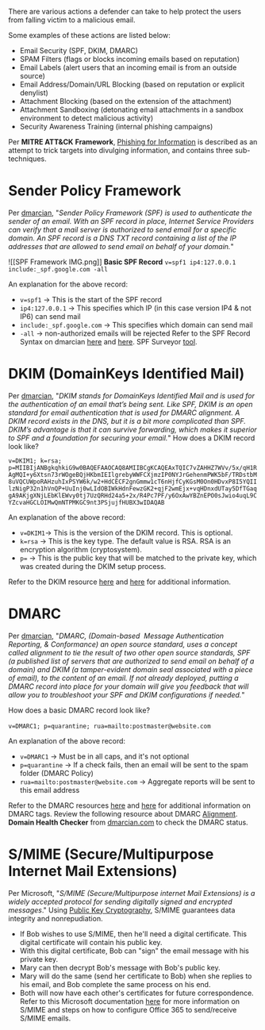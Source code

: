 There are various actions a defender can take to help protect the users from falling victim to a malicious email. 

Some examples of these actions are listed below:

- Email Security (SPF, DKIM, DMARC)
- SPAM Filters (flags or blocks incoming emails based on reputation)
- Email Labels (alert users that an incoming email is from an outside source)
- Email Address/Domain/URL Blocking (based on reputation or explicit denylist)
- Attachment Blocking (based on the extension of the attachment)
- Attachment Sandboxing (detonating email attachments in a sandbox environment to detect malicious activity)
- Security Awareness Training (internal phishing campaigns)

Per **MITRE ATT&CK** **Framework**, [Phishing for Information](https://attack.mitre.org/techniques/T1598#mitigations) is described as an attempt to trick targets into divulging information, and contains three sub-techniques.

# **Sender Policy Framework**
Per [dmarcian](https://dmarcian.com/what-is-spf/), "_Sender Policy Framework (SPF) is used to authenticate the sender of an email. With an SPF record in place, Internet Service Providers can verify that a mail server is authorized to send email for a specific domain. An SPF record is a DNS TXT record containing a list of the IP addresses that are allowed to send email on behalf of your domain._"

![[SPF Framework IMG.png]]
**Basic SPF Record**
`v=spf1 ip4:127.0.0.1 include:_spf.google.com -all`

An explanation for the above record:

- `v=spf1` -> This is the start of the SPF record
- `ip4:127.0.0.1` -> This specifies which IP (in this case version IP4 & not IP6) can send mail
- `include:_spf.google.com` -> This specifies which domain can send mail
- `-all` -> non-authorized emails will be rejected
Refer to the SPF Record Syntax on dmarcian [here](https://dmarcian.com/spf-syntax-table/) and [here](https://dmarcian.com/what-is-the-difference-between-spf-all-and-all/).
SPF Surveyor [tool](https://dmarcian.com/spf-survey/).

# **DKIM (DomainKeys Identified Mail)**
Per [dmarcian](https://dmarcian.com/what-is-dkim/), "_DKIM stands for DomainKeys Identified Mail and is used for the authentication of an email that’s being sent. Like SPF, DKIM is an open standard for email authentication that is used for DMARC alignment. A DKIM record exists in the DNS, but it is a bit more complicated than SPF. DKIM’s advantage is that it can survive forwarding, which makes it superior to SPF and a foundation for securing your email._"
How does a DKIM record look like?

`v=DKIM1; k=rsa; p=MIIBIjANBgkqhkiG9w0BAQEFAAOCAQ8AMIIBCgKCAQEAxTQIC7vZAHHZ7WVv/5x/qH1RAgMQI+y6Xtsn73rWOgeBQjHKbmIEIlgrebyWWFCXjmzIP0NYJrGehenmPWK5bF/TRDstbM8uVQCUWpoRAHzuhIxPSYW6k/w2+HdCECF2gnGmmw1cT6nHjfCyKGsM0On0HDvxP8I5YQIIlzNigP32n1hVnQP+UuInj0wLIdOBIWkHdnFewzGK2+qjF2wmEjx+vqHDnxdUTay5DfTGaqgA9AKjgXNjLEbKlEWvy0tj7UzQRHd24a5+2x/R4Pc7PF/y6OxAwYBZnEPO0sJwio4uqL9CYZcvaHGCLOIMwQmNTPMKGC9nt3PSjujfHUBX3wIDAQAB`

An explanation of the above record:

- `v=DKIM1`-> This is the version of the DKIM record. This is optional. 
- `k=rsa` -> This is the key type. The default value is RSA. RSA is an encryption algorithm (cryptosystem).
- `p=` -> This is the public key that will be matched to the private key, which was created during the DKIM setup process. 

Refer to the DKIM resource [here](https://dmarcian.com/dkim-selectors/) and [here](https://help.returnpath.com/hc/en-us/articles/222481088-DKIM-DNS-record-overview) for additional information.

# **DMARC** 
Per [dmarcian](https://dmarcian.com/start-dmarc/), "_DMARC, (Domain-based  Message Authentication Reporting, & Conformance) an open source standard, uses a concept called alignment to tie the result of two other open source standards, SPF (a published list of servers that are authorized to send email on behalf of a domain) and DKIM (a tamper-evident domain seal associated with a piece of email), to the content of an email. If not already deployed, putting a DMARC record into place for your domain will give you feedback that will allow you to troubleshoot your SPF and DKIM configurations if needed._"

How does a basic DMARC record look like?

`v=DMARC1; p=quarantine; rua=mailto:postmaster@website.com` 

An explanation of the above record:  

- `v=DMARC1` -> Must be in all caps, and it's not optional
- `p=quarantine` -> If a check fails, then an email will be sent to the spam folder (DMARC Policy)
- `rua=mailto:postmaster@website.com` -> Aggregate reports will be sent to this email address

Refer to the DMARC resources [here](https://dmarcian.com/dmarc-record/) and [here](https://dmarc.org/overview/) for additional information on DMARC tags. Review the following resource about DMARC [Alignment](https://dmarcian.com/alignment/).
**Domain Health Checker** from [dmarcian.com](https://dmarcian.com/domain-checker/) to check the DMARC status.

# **S/MIME (Secure/Multipurpose Internet Mail Extensions)**
Per Microsoft, "_S/MIME (Secure/Multipurpose internet Mail Extensions) is a widely accepted protocol for sending digitally signed and encrypted messages_."
Using [Public Key Cryptography](https://www.ibm.com/docs/en/ztpf/2023?topic=concepts-public-key-cryptography), S/MIME guarantees data integrity and nonrepudiation.   

- If Bob wishes to use S/MIME, then he'll need a digital certificate. This digital certificate will contain his public key. 
- With this digital certificate, Bob can "sign" the email message with his private key. 
- Mary can then decrypt Bob's message with Bob's public key. 
- Mary will do the same (send her certificate to Bob) when she replies to his email, and Bob complete the same process on his end.
- Both will now have each other's certificates for future correspondence.
Refer to this Microsoft documentation [here](https://docs.microsoft.com/en-us/exchange/security-and-compliance/smime-exo/smime-exo) for more information on S/MIME and steps on how to configure Office 365 to send/receive S/MIME emails.